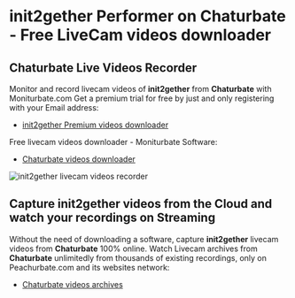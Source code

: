 # init2gether Performer on Chaturbate - Free LiveCam videos downloader

## Chaturbate Live Videos Recorder

Monitor and record livecam videos of **init2gether** from **Chaturbate** with Moniturbate.com
Get a premium trial for free by just and only registering with your Email address:
* [init2gether Premium videos downloader](https://moniturbate.com/request-demo-licence-key.html)

Free livecam videos downloader - Moniturbate Software:
* [Chaturbate videos downloader](https://moniturbate.com/moniturbate-download-software.html)

![init2gether livecam videos recorder](https://peachurnet.com/templates/moniturbate-software.png)


## Capture init2gether videos from the Cloud and watch your recordings on Streaming

Without the need of downloading a software, capture **init2gether** livecam videos from **Chaturbate** 100% online.
Watch Livecam archives from **Chaturbate** unlimitedly from thousands of existing recordings, only on Peachurbate.com and its websites network:
* [Chaturbate videos archives](https://peachurnet.com/)